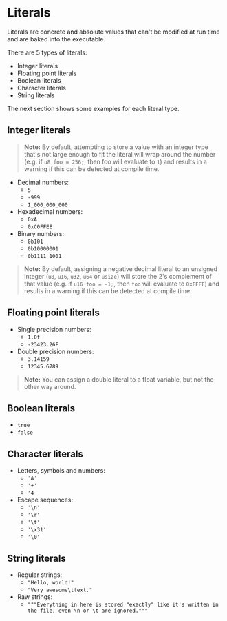 # Literals

Literals are concrete and absolute values that can't be modified at run time and are baked into the executable.

There are 5 types of literals:

- Integer literals
- Floating point literals
- Boolean literals
- Character literals
- String literals

The next section shows some examples for each literal type.

## Integer literals

> **Note:** By default, attempting to store a value with an integer type that's not large enough to fit the literal will wrap around the number (e.g. if `u8 foo = 256;`, then foo will evaluate to `1`) and results in a warning if this can be detected at compile time.

- Decimal numbers:
  - `5`
  - `-999`
  - `1_000_000_000`
- Hexadecimal numbers:
  - `0xA`
  - `0xC0FFEE`
- Binary numbers:
  - `0b101`
  - `0b10000001`
  - `0b1111_1001`

> **Note:** By default, assigning a negative decimal literal to an unsigned integer (`u8`, `u16`, `u32`, `u64` or `usize`) will store the 2's complement of that value (e.g. if `u16 foo = -1;`, then `foo` will evaluate to `0xFFFF`) and results in a warning if this can be detected at compile time.

## Floating point literals

- Single precision numbers:
  - `1.0f`
  - `-23423.26F`
- Double precision numbers:
  - `3.14159`
  - `12345.6789`

> **Note:** You can assign a double literal to a float variable, but not the other way around.

## Boolean literals

- `true`
- `false`

## Character literals

- Letters, symbols and numbers:
  - `'A'`
  - `'+'`
  - `'4`
- Escape sequences:
  - `'\n'`
  - `'\r'`
  - `'\t'`
  - `'\x31'`
  - `'\0'`

## String literals

- Regular strings:
  - `"Hello, world!"`
  - `"Very awesome\ttext."`
- Raw strings:
  - `"""Everything in here is stored "exactly" like it's written in the file, even \n or \t are ignored."""`
